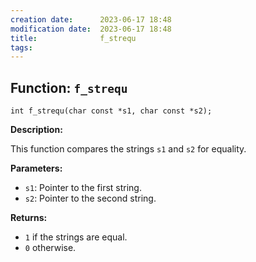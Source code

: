 ```yaml
---
creation date:		2023-06-17 18:48
modification date:	2023-06-17 18:48
title: 				f_strequ
tags:
---
```

## Function: `f_strequ`

`int f_strequ(char const *s1, char const *s2);`

**Description:**

This function compares the strings `s1` and `s2` for equality.

**Parameters:**

- `s1`: Pointer to the first string.
- `s2`: Pointer to the second string.

**Returns:**

- `1` if the strings are equal.
- `0` otherwise.